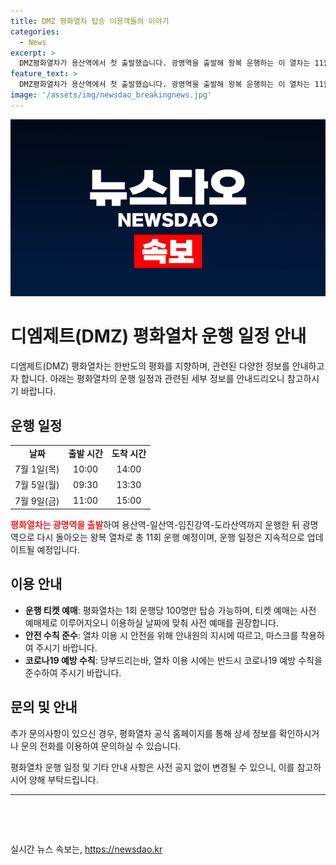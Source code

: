 ```yaml
---
title: DMZ 평화열차 탑승 이용객들의 이야기
categories:
  - News
excerpt: >
  DMZ평화열차가 용산역에서 첫 출발했습니다. 광명역을 출발해 왕복 운행하는 이 열차는 11월 16일까지 11회 운행될 예정입니다.
feature_text: >
  DMZ평화열차가 용산역에서 첫 출발했습니다. 광명역을 출발해 왕복 운행하는 이 열차는 11월 16일까지 11회 운행될 예정입니다.
image: '/assets/img/newsdao_breakingnews.jpg'
---
```


<p><img src="/assets/img/newsdao_breakingnews.jpg" alt="implanttips 속보" /></p>

<h1>디엠제트(DMZ) 평화열차 운행 일정 안내</h1>

<p data-ke-size="size16">디엠제트(DMZ) 평화열차는 한반도의 평화를 지향하며, 관련된 다양한 정보를 안내하고자 합니다. 아래는 평화열차의 운행 일정과 관련된 세부 정보를 안내드리오니 참고하시기 바랍니다.</p>

<h2 data-ke-size="size26">운행 일정</h2>

<table>
  <tr>
    <td style="text-align: center; height: 17px;"><b>날짜</b></td>
    <td style="text-align: center; height: 17px;"><b>출발 시간</b></td>
    <td style="text-align: center; height: 17px;"><b>도착 시간</b></td>
  </tr>
  <tr>
    <td style="text-align: center; height: 17px;">7월 1일(목)</td>
    <td style="text-align: center; height: 17px;">10:00</td>
    <td style="text-align: center; height: 17px;">14:00</td>
  </tr>
  <tr>
    <td style="text-align: center; height: 17px;">7월 5일(월)</td>
    <td style="text-align: center; height: 17px;">09:30</td>
    <td style="text-align: center; height: 17px;">13:30</td>
  </tr>
  <tr>
    <td style="text-align: center; height: 17px;">7월 9일(금)</td>
    <td style="text-align: center; height: 17px;">11:00</td>
    <td style="text-align: center; height: 17px;">15:00</td>
  </tr>
</table>

<p><b><span style="color: #ee2323;">평화열차는 광명역을 출발</span></b>하여 용산역-일산역-임진강역-도라산역까지 운행한 뒤 광명역으로 다시 돌아오는 왕복 열차로 총 11회 운행 예정이며, 운행 일정은 지속적으로 업데이트될 예정입니다.</p>

<h2 data-ke-size="size26">이용 안내</h2>

<ul>
  <li><b>운행 티켓 예매</b>: 평화열차는 1회 운행당 100명만 탑승 가능하며, 티켓 예매는 사전 예매제로 이루어지오니 이용하실 날짜에 맞춰 사전 예매를 권장합니다.</li>
  <li><b>안전 수칙 준수</b>: 열차 이용 시 안전을 위해 안내원의 지시에 따르고, 마스크를 착용하여 주시기 바랍니다.</li>
  <li><b>코로나19 예방 수칙</b>: 당부드리는바, 열차 이용 시에는 반드시 코로나19 예방 수칙을 준수하여 주시기 바랍니다.</li>
</ul>

<h2 data-ke-size="size26">문의 및 안내</h2>

<p data-ke-size="size16">추가 문의사항이 있으신 경우, 평화열차 공식 홈페이지를 통해 상세 정보를 확인하시거나 문의 전화를 이용하여 문의하실 수 있습니다.</p>

<p data-ke-size="size16">평화열차 운행 일정 및 기타 안내 사항은 사전 공지 없이 변경될 수 있으니, 이를 참고하시어 양해 부탁드립니다.</p>

<hr>

<p data-ke-size="size16">&nbsp;</p>

<p data-ke-size="size16">&nbsp;</p>
실시간 뉴스 속보는, <a href="https://newsdao.kr" rel="dofollow">https://newsdao.kr</a>


